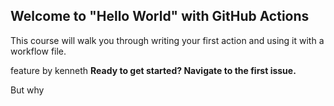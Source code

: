 ## Welcome to "Hello World" with GitHub Actions

This course will walk you through writing your first action and using it with a workflow file. 

feature by kenneth
**Ready to get started? Navigate to the first issue.**

But why
